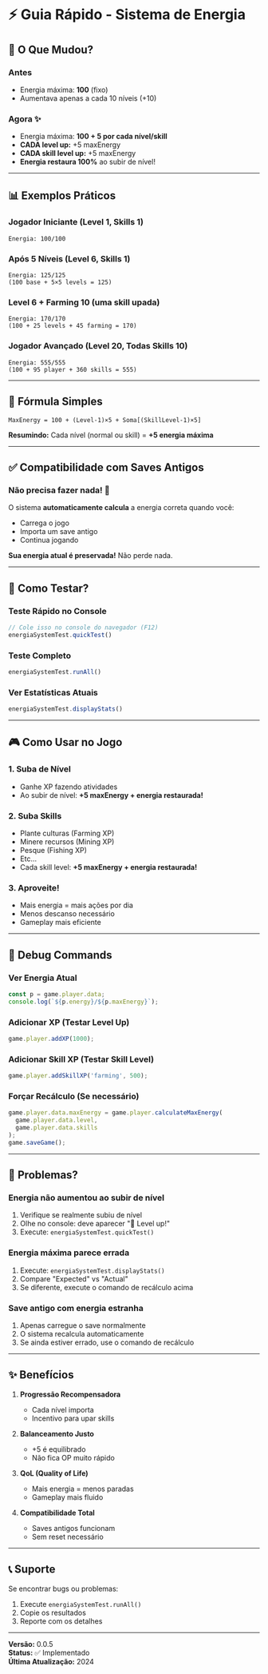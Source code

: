 # ⚡ Guia Rápido - Sistema de Energia

## 🎯 O Que Mudou?

### Antes
- Energia máxima: **100** (fixo)
- Aumentava apenas a cada 10 níveis (+10)

### Agora ✨
- Energia máxima: **100 + 5 por cada nível/skill**
- **CADA level up:** +5 maxEnergy
- **CADA skill level up:** +5 maxEnergy
- **Energia restaura 100%** ao subir de nível!

---

## 📊 Exemplos Práticos

### Jogador Iniciante (Level 1, Skills 1)
```
Energia: 100/100
```

### Após 5 Níveis (Level 6, Skills 1)
```
Energia: 125/125
(100 base + 5×5 levels = 125)
```

### Level 6 + Farming 10 (uma skill upada)
```
Energia: 170/170
(100 + 25 levels + 45 farming = 170)
```

### Jogador Avançado (Level 20, Todas Skills 10)
```
Energia: 555/555
(100 + 95 player + 360 skills = 555)
```

---

## 🧮 Fórmula Simples

```
MaxEnergy = 100 + (Level-1)×5 + Soma[(SkillLevel-1)×5]
```

**Resumindo:** Cada nível (normal ou skill) = **+5 energia máxima**

---

## ✅ Compatibilidade com Saves Antigos

### Não precisa fazer nada! 🎉

O sistema **automaticamente calcula** a energia correta quando você:
- Carrega o jogo
- Importa um save antigo
- Continua jogando

**Sua energia atual é preservada!** Não perde nada.

---

## 🧪 Como Testar?

### Teste Rápido no Console
```javascript
// Cole isso no console do navegador (F12)
energiaSystemTest.quickTest()
```

### Teste Completo
```javascript
energiaSystemTest.runAll()
```

### Ver Estatísticas Atuais
```javascript
energiaSystemTest.displayStats()
```

---

## 🎮 Como Usar no Jogo

### 1. Suba de Nível
- Ganhe XP fazendo atividades
- Ao subir de nível: **+5 maxEnergy + energia restaurada!**

### 2. Suba Skills
- Plante culturas (Farming XP)
- Minere recursos (Mining XP)
- Pesque (Fishing XP)
- Etc...
- Cada skill level: **+5 maxEnergy + energia restaurada!**

### 3. Aproveite!
- Mais energia = mais ações por dia
- Menos descanso necessário
- Gameplay mais eficiente

---

## 📱 Debug Commands

### Ver Energia Atual
```javascript
const p = game.player.data;
console.log(`${p.energy}/${p.maxEnergy}`);
```

### Adicionar XP (Testar Level Up)
```javascript
game.player.addXP(1000);
```

### Adicionar Skill XP (Testar Skill Level)
```javascript
game.player.addSkillXP('farming', 500);
```

### Forçar Recálculo (Se necessário)
```javascript
game.player.data.maxEnergy = game.player.calculateMaxEnergy(
  game.player.data.level,
  game.player.data.skills
);
game.saveGame();
```

---

## 🐛 Problemas?

### Energia não aumentou ao subir de nível
1. Verifique se realmente subiu de nível
2. Olhe no console: deve aparecer "🎉 Level up!"
3. Execute: `energiaSystemTest.quickTest()`

### Energia máxima parece errada
1. Execute: `energiaSystemTest.displayStats()`
2. Compare "Expected" vs "Actual"
3. Se diferente, execute o comando de recálculo acima

### Save antigo com energia estranha
1. Apenas carregue o save normalmente
2. O sistema recalcula automaticamente
3. Se ainda estiver errado, use o comando de recálculo

---

## ✨ Benefícios

1. **Progressão Recompensadora**
   - Cada nível importa
   - Incentivo para upar skills

2. **Balanceamento Justo**
   - +5 é equilibrado
   - Não fica OP muito rápido

3. **QoL (Quality of Life)**
   - Mais energia = menos paradas
   - Gameplay mais fluido

4. **Compatibilidade Total**
   - Saves antigos funcionam
   - Sem reset necessário

---

## 📞 Suporte

Se encontrar bugs ou problemas:
1. Execute `energiaSystemTest.runAll()`
2. Copie os resultados
3. Reporte com os detalhes

---

**Versão:** 0.0.5  
**Status:** ✅ Implementado  
**Última Atualização:** 2024